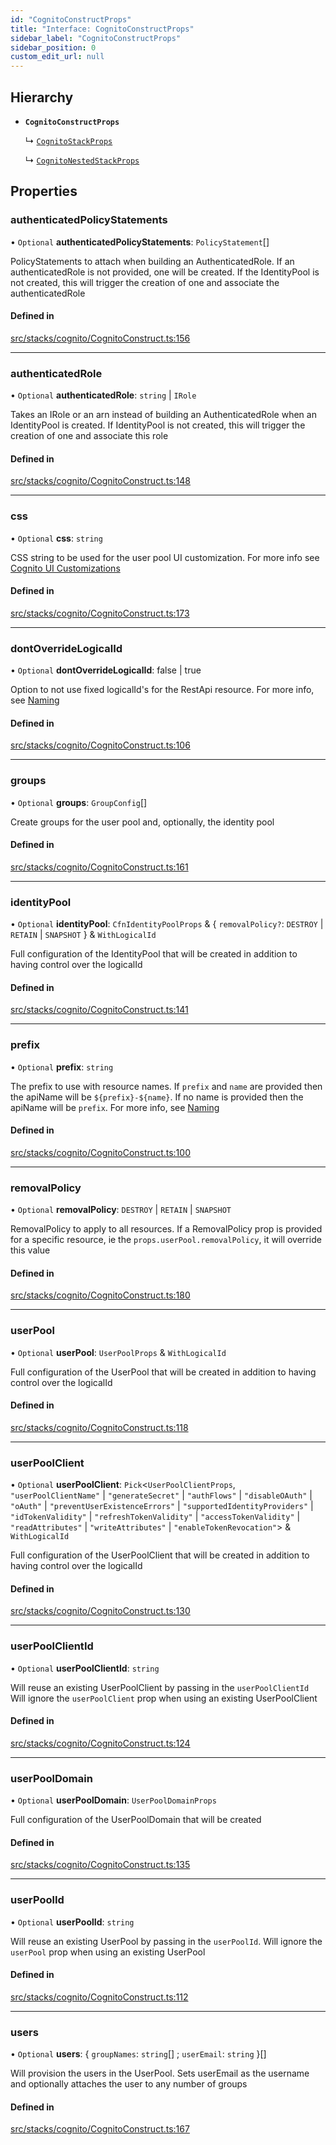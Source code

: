 ```yaml
---
id: "CognitoConstructProps"
title: "Interface: CognitoConstructProps"
sidebar_label: "CognitoConstructProps"
sidebar_position: 0
custom_edit_url: null
---
```


## Hierarchy

- **`CognitoConstructProps`**

  ↳ [`CognitoStackProps`](CognitoStackProps)

  ↳ [`CognitoNestedStackProps`](CognitoNestedStackProps)

## Properties

### authenticatedPolicyStatements

• `Optional` **authenticatedPolicyStatements**: `PolicyStatement`[]

PolicyStatements to attach when building an AuthenticatedRole. If an
authenticatedRole is not provided, one will be created.  If the
IdentityPool is not created, this will trigger the creation of one and
associate the authenticatedRole

#### Defined in

[src/stacks/cognito/CognitoConstruct.ts:156](https://github.com/matthewkeil/full-stack-pattern/blob/47a3018/src/stacks/cognito/CognitoConstruct.ts#L156)

___

### authenticatedRole

• `Optional` **authenticatedRole**: `string` \| `IRole`

Takes an IRole or an arn instead of building an AuthenticatedRole when
an IdentityPool is created.  If IdentityPool is not created, this will
trigger the creation of one and associate this role

#### Defined in

[src/stacks/cognito/CognitoConstruct.ts:148](https://github.com/matthewkeil/full-stack-pattern/blob/47a3018/src/stacks/cognito/CognitoConstruct.ts#L148)

___

### css

• `Optional` **css**: `string`

CSS string to be used for the user pool UI customization.
For more info see [Cognito UI Customizations](http://docs.aws.amazon.com/AWSCloudFormation/latest/UserGuide/aws-resource-cognito-userpooluicustomizationattachment.html#cfn-cognito-userpooluicustomizationattachment-css)

#### Defined in

[src/stacks/cognito/CognitoConstruct.ts:173](https://github.com/matthewkeil/full-stack-pattern/blob/47a3018/src/stacks/cognito/CognitoConstruct.ts#L173)

___

### dontOverrideLogicalId

• `Optional` **dontOverrideLogicalId**: false \| true

Option to not use fixed logicalId's for the RestApi resource. For more
info, see [Naming](https://full-stack-pattern.matthewkeil.com/docs/naming)

#### Defined in

[src/stacks/cognito/CognitoConstruct.ts:106](https://github.com/matthewkeil/full-stack-pattern/blob/47a3018/src/stacks/cognito/CognitoConstruct.ts#L106)

___

### groups

• `Optional` **groups**: `GroupConfig`[]

Create groups for the user pool and, optionally, the identity pool

#### Defined in

[src/stacks/cognito/CognitoConstruct.ts:161](https://github.com/matthewkeil/full-stack-pattern/blob/47a3018/src/stacks/cognito/CognitoConstruct.ts#L161)

___

### identityPool

• `Optional` **identityPool**: `CfnIdentityPoolProps` & { `removalPolicy?`: `DESTROY` \| `RETAIN` \| `SNAPSHOT`  } & `WithLogicalId`

Full configuration of the IdentityPool that will be created in addition
to having control over the logicalId

#### Defined in

[src/stacks/cognito/CognitoConstruct.ts:141](https://github.com/matthewkeil/full-stack-pattern/blob/47a3018/src/stacks/cognito/CognitoConstruct.ts#L141)

___

### prefix

• `Optional` **prefix**: `string`

The prefix to use with resource names. If `prefix` and `name` are
provided then the apiName will be `${prefix}-${name}`.  If no name
is provided then the apiName will be `prefix`. For more info, see
[Naming](https://full-stack-pattern.matthewkeil.com/docs/naming)

#### Defined in

[src/stacks/cognito/CognitoConstruct.ts:100](https://github.com/matthewkeil/full-stack-pattern/blob/47a3018/src/stacks/cognito/CognitoConstruct.ts#L100)

___

### removalPolicy

• `Optional` **removalPolicy**: `DESTROY` \| `RETAIN` \| `SNAPSHOT`

RemovalPolicy to apply to all resources.  If a RemovalPolicy prop is provided
for a specific resource, ie the `props.userPool.removalPolicy`, it will
override this value

#### Defined in

[src/stacks/cognito/CognitoConstruct.ts:180](https://github.com/matthewkeil/full-stack-pattern/blob/47a3018/src/stacks/cognito/CognitoConstruct.ts#L180)

___

### userPool

• `Optional` **userPool**: `UserPoolProps` & `WithLogicalId`

Full configuration of the UserPool that will be created in addition
to having control over the logicalId

#### Defined in

[src/stacks/cognito/CognitoConstruct.ts:118](https://github.com/matthewkeil/full-stack-pattern/blob/47a3018/src/stacks/cognito/CognitoConstruct.ts#L118)

___

### userPoolClient

• `Optional` **userPoolClient**: `Pick`<`UserPoolClientProps`, ``"userPoolClientName"`` \| ``"generateSecret"`` \| ``"authFlows"`` \| ``"disableOAuth"`` \| ``"oAuth"`` \| ``"preventUserExistenceErrors"`` \| ``"supportedIdentityProviders"`` \| ``"idTokenValidity"`` \| ``"refreshTokenValidity"`` \| ``"accessTokenValidity"`` \| ``"readAttributes"`` \| ``"writeAttributes"`` \| ``"enableTokenRevocation"``\> & `WithLogicalId`

Full configuration of the UserPoolClient that will be created in addition
to having control over the logicalId

#### Defined in

[src/stacks/cognito/CognitoConstruct.ts:130](https://github.com/matthewkeil/full-stack-pattern/blob/47a3018/src/stacks/cognito/CognitoConstruct.ts#L130)

___

### userPoolClientId

• `Optional` **userPoolClientId**: `string`

Will reuse an existing UserPoolClient by passing in the `userPoolClientId`
Will ignore the `userPoolClient` prop when using an existing UserPoolClient

#### Defined in

[src/stacks/cognito/CognitoConstruct.ts:124](https://github.com/matthewkeil/full-stack-pattern/blob/47a3018/src/stacks/cognito/CognitoConstruct.ts#L124)

___

### userPoolDomain

• `Optional` **userPoolDomain**: `UserPoolDomainProps`

Full configuration of the UserPoolDomain that will be created

#### Defined in

[src/stacks/cognito/CognitoConstruct.ts:135](https://github.com/matthewkeil/full-stack-pattern/blob/47a3018/src/stacks/cognito/CognitoConstruct.ts#L135)

___

### userPoolId

• `Optional` **userPoolId**: `string`

Will reuse an existing UserPool by passing in the `userPoolId`.  Will
ignore the `userPool` prop when using an existing UserPool

#### Defined in

[src/stacks/cognito/CognitoConstruct.ts:112](https://github.com/matthewkeil/full-stack-pattern/blob/47a3018/src/stacks/cognito/CognitoConstruct.ts#L112)

___

### users

• `Optional` **users**: { `groupNames`: `string`[] ; `userEmail`: `string`  }[]

Will provision the users in the UserPool.  Sets userEmail as the username
and optionally attaches the user to any number of groups

#### Defined in

[src/stacks/cognito/CognitoConstruct.ts:167](https://github.com/matthewkeil/full-stack-pattern/blob/47a3018/src/stacks/cognito/CognitoConstruct.ts#L167)
